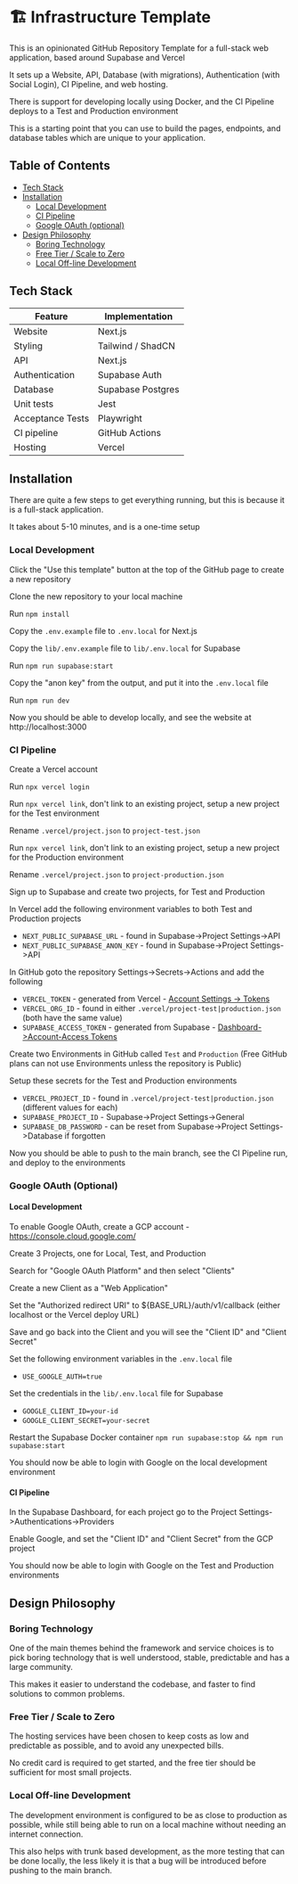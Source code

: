 # 🏗️ Infrastructure Template

This is an opinionated GitHub Repository Template for a full-stack web application, based around Supabase and Vercel

It sets up a Website, API, Database (with migrations), Authentication (with Social Login), CI Pipeline, and web hosting.

There is support for developing locally using Docker, and the CI Pipeline deploys to a Test and Production environment

This is a starting point that you can use to build the pages, endpoints, and database tables which are unique to your application.

## Table of Contents

- [Tech Stack](#tech-stack)
- [Installation](#installation)
  - [Local Development](#local-development)
  - [CI Pipeline](#ci-pipeline)
  - [Google OAuth (optional)](#google-oauth)
- [Design Philosophy](#design-philosophy)
  - [Boring Technology](#boring-technology)
  - [Free Tier / Scale to Zero](#free-tier--scale-to-zero)
  - [Local Off-line Development](#local-off-line-development)

## Tech Stack

| Feature          | Implementation    |
| ---------------- | ----------------- |
| Website          | Next.js           |
| Styling          | Tailwind / ShadCN |
| API              | Next.js           |
| Authentication   | Supabase Auth     |
| Database         | Supabase Postgres |
| Unit tests       | Jest              |
| Acceptance Tests | Playwright        |
| CI pipeline      | GitHub Actions    |
| Hosting          | Vercel            |

## Installation

There are quite a few steps to get everything running, but this is because it is a full-stack application.

It takes about 5-10 minutes, and is a one-time setup

### Local Development

Click the "Use this template" button at the top of the GitHub page to create a new repository

Clone the new repository to your local machine

Run `npm install`

Copy the `.env.example` file to `.env.local` for Next.js

Copy the `lib/.env.example` file to `lib/.env.local` for Supabase

Run `npm run supabase:start`

Copy the "anon key" from the output, and put it into the `.env.local` file

Run `npm run dev`

Now you should be able to develop locally, and see the website at http://localhost:3000

### CI Pipeline

Create a Vercel account

Run `npx vercel login`

Run `npx vercel link`, don't link to an existing project, setup a new project for the Test environment

Rename `.vercel/project.json` to `project-test.json`

Run `npx vercel link`, don't link to an existing project, setup a new project for the Production environment

Rename `.vercel/project.json` to `project-production.json`

Sign up to Supabase and create two projects, for Test and Production

In Vercel add the following environment variables to both Test and Production projects

- `NEXT_PUBLIC_SUPABASE_URL` - found in Supabase->Project Settings->API
- `NEXT_PUBLIC_SUPABASE_ANON_KEY` - found in Supabase->Project Settings->API

In GitHub goto the repository Settings->Secrets->Actions and add the following

- `VERCEL_TOKEN` - generated from Vercel - [Account Settings → Tokens](https://vercel.com/account/tokens)
- `VERCEL_ORG_ID` - found in either `.vercel/project-test|production.json` (both have the same value)
- `SUPABASE_ACCESS_TOKEN` - generated from Supabase - [Dashboard->Account-Access Tokens](https://supabase.com/dashboard/account/tokens)

Create two Environments in GitHub called `Test` and `Production`
(Free GitHub plans can not use Environments unless the repository is Public)

Setup these secrets for the Test and Production environments

- `VERCEL_PROJECT_ID` - found in `.vercel/project-test|production.json` (different values for each)
- `SUPABASE_PROJECT_ID` - Supabase->Project Settings->General
- `SUPABASE_DB_PASSWORD` - can be reset from Supabase->Project Settings->Database if forgotten

Now you should be able to push to the main branch, see the CI Pipeline run, and deploy to the environments

### Google OAuth (Optional)

#### Local Development

To enable Google OAuth, create a GCP account - https://console.cloud.google.com/

Create 3 Projects, one for Local, Test, and Production

Search for "Google OAuth Platform" and then select "Clients"

Create a new Client as a "Web Application"

Set the "Authorized redirect URI" to ${BASE_URL}/auth/v1/callback (either localhost or the Vercel deploy URL)

Save and go back into the Client and you will see the "Client ID" and "Client Secret"

Set the following environment variables in the `.env.local` file

- `USE_GOOGLE_AUTH=true`

Set the credentials in the `lib/.env.local` file for Supabase

- `GOOGLE_CLIENT_ID=your-id`
- `GOOGLE_CLIENT_SECRET=your-secret`

Restart the Supabase Docker container `npm run supabase:stop && npm run supabase:start`

You should now be able to login with Google on the local development environment

#### CI Pipeline

In the Supabase Dashboard, for each project go to the Project Settings->Authentications->Providers

Enable Google, and set the "Client ID" and "Client Secret" from the GCP project

You should now be able to login with Google on the Test and Production environments

## Design Philosophy

### Boring Technology

One of the main themes behind the framework and service choices is to pick boring technology that is well understood, stable, predictable and has a large community.

This makes it easier to understand the codebase, and faster to find solutions to common problems.

### Free Tier / Scale to Zero

The hosting services have been chosen to keep costs as low and predictable as possible, and to avoid any unexpected bills.

No credit card is required to get started, and the free tier should be sufficient for most small projects.

### Local Off-line Development

The development environment is configured to be as close to production as possible, while still being able to run on a local machine without needing an internet connection.

This also helps with trunk based development, as the more testing that can be done locally, the less likely it is that a bug will be introduced before pushing to the main branch.

